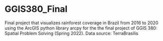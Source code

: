 # GGIS380_Final
Final project that visualizes rainforest coverage in Brazil from 2016 to 2020 using the ArcGIS python library arcpy for the the final project of GGIS 380: Spatial Problem Solving (Spring 2022). Data source: TerraBrasilis
